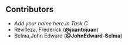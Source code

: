 ## Contributors

- _Add your name here in Task C_
- Revilleza, Frederick (**@juantojuan**)
- Selma,John Edward (**@JohnEdward-Selma**)